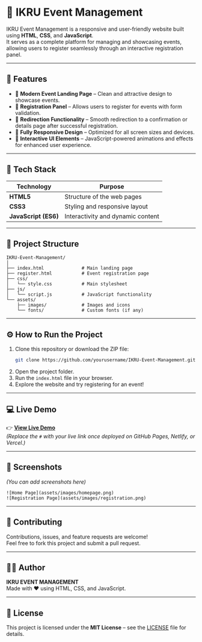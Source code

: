 # 🌟 IKRU Event Management

IKRU Event Management is a responsive and user-friendly website built using **HTML**, **CSS**, and **JavaScript**.  
It serves as a complete platform for managing and showcasing events, allowing users to register seamlessly through an interactive registration panel.

---

## 🚀 Features

- 🎉 **Modern Event Landing Page** – Clean and attractive design to showcase events.
- 📝 **Registration Panel** – Allows users to register for events with form validation.
- 🔗 **Redirection Functionality** – Smooth redirection to a confirmation or details page after successful registration.
- 📱 **Fully Responsive Design** – Optimized for all screen sizes and devices.
- 💬 **Interactive UI Elements** – JavaScript-powered animations and effects for enhanced user experience.

---

## 🧰 Tech Stack

| Technology | Purpose |
|-------------|----------|
| **HTML5**   | Structure of the web pages |
| **CSS3**    | Styling and responsive layout |
| **JavaScript (ES6)** | Interactivity and dynamic content |

---

## 📂 Project Structure

```
IKRU-Event-Management/
│
├── index.html              # Main landing page
├── register.html           # Event registration page
├── css/
│   └── style.css           # Main stylesheet
├── js/
│   └── script.js           # JavaScript functionality
└── assets/
    ├── images/             # Images and icons
    └── fonts/              # Custom fonts (if any)
```

---

## ⚙️ How to Run the Project

1. Clone this repository or download the ZIP file:
   ```bash
   git clone https://github.com/yourusername/IKRU-Event-Management.git
   ```
2. Open the project folder.
3. Run the `index.html` file in your browser.
4. Explore the website and try registering for an event!

---

## 💻 Live Demo

👉 **[View Live Demo](#)**  
*(Replace the `#` with your live link once deployed on GitHub Pages, Netlify, or Vercel.)*

---

## 📸 Screenshots

*(You can add screenshots here)*

```
![Home Page](assets/images/homepage.png)
![Registration Page](assets/images/registration.png)
```

---

## 🤝 Contributing

Contributions, issues, and feature requests are welcome!  
Feel free to fork this project and submit a pull request.

---

## 🧑‍💻 Author

**IKRU EVENT MANAGEMENT**  
Made with ❤️ using HTML, CSS, and JavaScript.

---

## 🪪 License

This project is licensed under the **MIT License** – see the [LICENSE](LICENSE) file for details.
